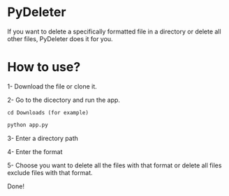 # PyDeleter
If you want to delete a specifically formatted file in a directory or delete all other files, PyDeleter does it for you.

# How to use?
1- Download the file or clone it.

2- Go to the dicectory and run the app.

```
cd Downloads (for example)
```

```python
python app.py
```

3- Enter a directory path

4- Enter the format

5- Choose you want to delete all the files with that format or delete all files exclude files with that format.

Done!
